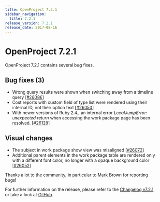 ```yaml
---
title: OpenProject 7.2.1
sidebar_navigation:
  title: 7.2.1
release_version: 7.2.1
release_date: 2017-08-16
---
```


# OpenProject 7.2.1

OpenProject 7.2.1 contains several bug fixes.

## Bug fixes (3)

- Wrong query results were shown when switching away from a timeline
  query
  \[[#26086](https://community.openproject.org/wp/26086)\]
- Cost reports with custom field of type list were rendered using
  their internal ID, not their option text
  \[[#26050](https://community.openproject.org/wp/26050)\]
- With newer versions of Ruby 2.4., an internal error *LocalJumpError:
  unexpected return* when accessing the work package page has been
  resolved. \[[#26128](https://community.openproject.org/wp/26128)\]

## Visual changes

- The subject in work package show view was misaligned
  \[[#26073](https://community.openproject.org/wp/26073)\]
- Additional parent elements in the work package table are rendered
  only with a different font color, no longer with a opaque background
  color
  \[[#26052](https://community.openproject.org/wp/26052)\]

Thanks a lot to the community, in particular to Mark Brown for reporting
bugs!

For further information on the release, please refer to the [Changelog
v7.2.1](https://community.openproject.org/versions/843)
or take a look at
[GitHub](https://github.com/opf/openproject/tree/v7.2.1).
